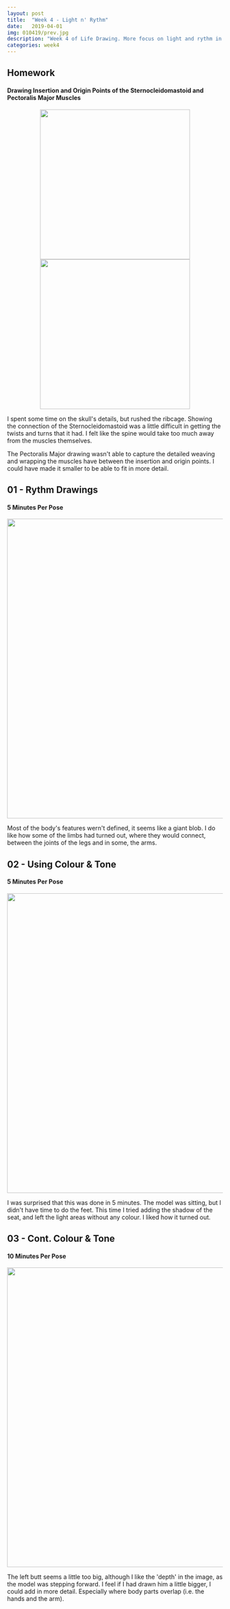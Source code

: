 ```yaml
---
layout: post
title:  "Week 4 - Light n' Rythm"
date:   2019-04-01
img: 010419/prev.jpg
description: "Week 4 of Life Drawing. More focus on light and rythm in the lines that create the person on paper."
categories: week4
---
```


## Homework
#### Drawing Insertion and Origin Points of the Sternocleidomastoid and Pectoralis Major Muscles

<p align="center">
    <img src="/dogeings/assets/img/010419/010419-h1.jpg" width="350"/>
    <img src="/dogeings/assets/img/010419/010419-h2.jpg" width="350"/>
</p>

I spent some time on the skull's details, but rushed the ribcage. Showing the connection of the Sternocleidomastoid was a little difficult in getting the twists and turns that it had. I felt like the spine would take too much away from the muscles themselves.

The Pectoralis Major drawing wasn't able to capture the detailed weaving and wrapping the muscles have between the insertion and origin points. I could have made it smaller to be able to fit in more detail.

## 01 - Rythm Drawings
#### 5 Minutes Per Pose

<p align="center"><img src="/dogeings/assets/img/010419/01042019-p1.jpg" width="700"/></p>

Most of the body's features wern't defined, it seems like a giant blob. I do like how some of the limbs had turned out, where they would connect, between the joints of the legs and in some, the arms.

## 02 - Using Colour & Tone
#### 5 Minutes Per Pose

<p align="center"><img src="/dogeings/assets/img/010419/01042019-p2.jpg" width="700"/></p>

I was surprised that this was done in 5 minutes. The model was sitting, but I didn't have time to do the feet. This time I tried adding the shadow of the seat, and left the light areas without any colour. I liked how it turned out.

## 03 - Cont. Colour & Tone
#### 10 Minutes Per Pose

<p align="center"><img src="/dogeings/assets/img/010419/01042019-p3.jpg" width="700"/></p>

The left butt seems a little too big, although I like the 'depth' in the image, as the model was stepping forward. I feel if I had drawn him a little bigger, I could add in more detail. Especially where body parts overlap (i.e. the hands and the arm).